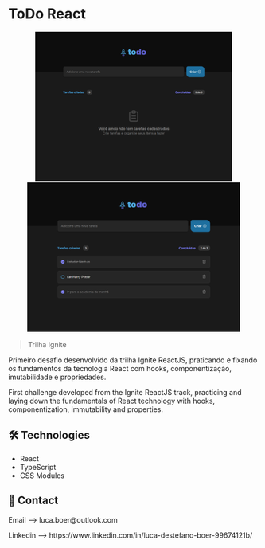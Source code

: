 
# ToDo React

<p align="center">
    
<span align="center">
    <img height="300" src="./.github/preview-without-task.png">
    <img height="300" src="./.github/preview-with-task.png">
</span>
    
</p>

> Trilha Ignite

Primeiro desafio desenvolvido da trilha Ignite ReactJS, praticando e fixando os fundamentos da tecnologia React com hooks, componentização, imutabilidade e propriedades.

First challenge developed from the Ignite ReactJS track, practicing and laying down the fundamentals of React technology with hooks, componentization, immutability and properties.

## 🛠 Technologies

- React
- TypeScript
- CSS Modules

## 💛 Contact

<p> Email --> luca.boer@outlook.com </p>
<p> Linkedin --> https://www.linkedin.com/in/luca-destefano-boer-99674121b/ </p>
